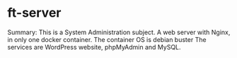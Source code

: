 # ft-server
Summary: This is a System Administration subject. 
A web server with Nginx, in only one docker container. 
The container OS is debian buster
The services are WordPress website, phpMyAdmin and MySQL.
